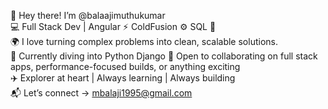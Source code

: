 👋 Hey there! I’m @balaajimuthukumar  
💻 Full Stack Dev | Angular ⚡ ColdFusion ⚙️ SQL 🧠  
🌍 I love turning complex problems into clean, scalable solutions.  
🚀 Currently diving into Python Django
🤝 Open to collaborating on full stack apps, performance-focused builds, or anything exciting  
✈️ Explorer at heart | Always learning | Always building  
📬 Let’s connect → mbalaji1995@gmail.com

<!---
balaajimuthukumar/balaajimuthukumar is a ✨ special ✨ repository because its `README.md` (this file) appears on your GitHub profile.
You can click the Preview link to take a look at your changes.
--->
